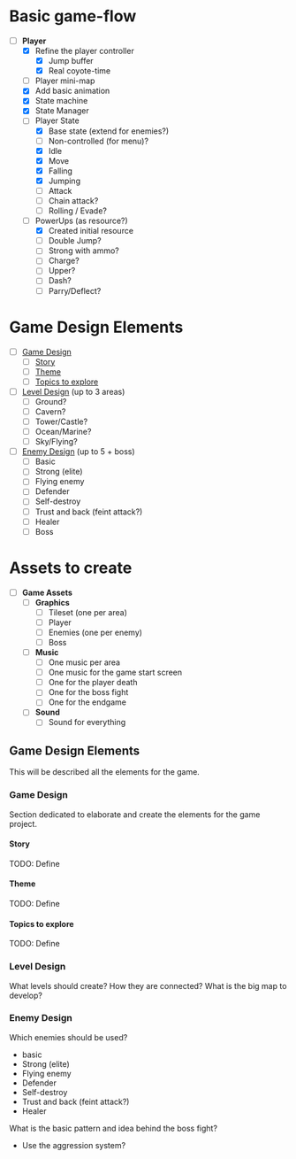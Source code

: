 # Basic game-flow

- [ ] **Player**
  - [x] Refine the player controller
    - [x] Jump buffer
    - [x] Real coyote-time
  - [ ] Player mini-map
  - [x] Add basic animation
  - [x] State machine
  - [x] State Manager
  - [ ] Player State
    - [x] Base state (extend for enemies?)
    - [ ] Non-controlled (for menu)?
    - [x] Idle
    - [x] Move
    - [x] Falling
    - [x] Jumping
    - [ ] Attack
    - [ ] Chain attack?
    - [ ] Rolling / Evade?
  - [ ] PowerUps (as resource?)
    - [x] Created initial resource
    - [ ] Double Jump?
    - [ ] Strong with ammo?
    - [ ] Charge?
    - [ ] Upper?
    - [ ] Dash?
    - [ ] Parry/Deflect?

# Game Design Elements

- [ ] [Game Design](#Game-Design)
  - [ ] [Story](#Story)
  - [ ] [Theme](#Theme)
  - [ ] [Topics to explore](#Topics-to-explore)
- [ ] [Level Design](#Level-Design) (up to 3 areas)
  - [ ] Ground?
  - [ ] Cavern?
  - [ ] Tower/Castle?
  - [ ] Ocean/Marine?
  - [ ] Sky/Flying?
- [ ] [Enemy Design](#Enemy-Design) (up to 5 + boss)
  - [ ] Basic
  - [ ] Strong (elite)
  - [ ] Flying enemy
  - [ ] Defender
  - [ ] Self-destroy
  - [ ] Trust and back (feint attack?)
  - [ ] Healer
  - [ ] Boss

# Assets to create

- [ ] **Game Assets**
  - [ ] **Graphics**
    - [ ] Tileset (one per area)
    - [ ] Player
    - [ ] Enemies (one per enemy)
    - [ ] Boss
  - [ ] **Music**
    - [ ] One music per area
    - [ ] One music for the game start screen
    - [ ] One for the player death
    - [ ] One for the boss fight
    - [ ] One for the endgame
  - [ ] **Sound**
    - [ ] Sound for everything

## Game Design Elements

This will be described all the elements for the game.

### Game Design

Section dedicated to elaborate and create the elements for the game project.

#### Story

TODO: Define

#### Theme

TODO: Define

#### Topics to explore

TODO: Define

### Level Design

What levels should create?
How they are connected?
What is the big map to develop?

### Enemy Design

Which enemies should be used?

- basic
- Strong (elite)
- Flying enemy
- Defender
- Self-destroy
- Trust and back (feint attack?)
- Healer

What is the basic pattern and idea behind the boss fight?

- Use the aggression system?
